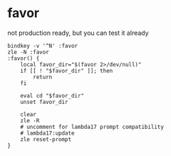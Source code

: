 # favor

not production ready, but you can test it already

```
bindkey -v '^N' :favor
zle -N :favor
:favor() {
    local favor_dir="$(favor 2>/dev/null)"
    if [[ ! "$favor_dir" ]]; then
        return
    fi

    eval cd "$favor_dir"
    unset favor_dir

    clear
    zle -R
    # uncomment for lambda17 prompt compatibility
    # lambda17:update
    zle reset-prompt
}
```
